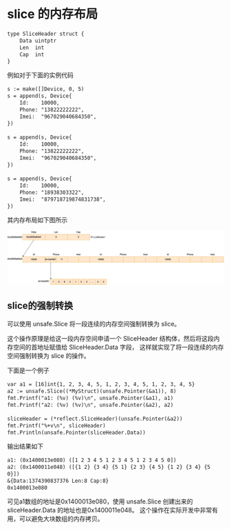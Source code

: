 
# slice 的内存布局

```
type SliceHeader struct {
	Data uintptr
	Len  int
	Cap  int
}
```

例如对于下面的实例代码

```
s := make([]Device, 0, 5)
s = append(s, Device{
    Id:    10000,
    Phone: "13822222222",
    Imei:  "967029040684350",
})

s = append(s, Device{
    Id:    10000,
    Phone: "13822222222",
    Imei:  "967029040684350",
})

s = append(s, Device{
    Id:    10000,
    Phone: "18938303322",
    Imei:  "879718719874831738",
})
```

其内存布局如下图所示

![](slice.png)

## slice的强制转换
可以使用 unsafe.Slice 将一段连续的内存空间强制转换为 slice。

这个操作原理是给这一段内存空间申请一个 SliceHeader 结构体，然后将这段内存空间的首地址赋值给 SliceHeader.Data 字段，
这样就实现了将一段连续的内存空间强制转换为 slice 的操作。

下面是一个例子

```
var a1 = [16]int{1, 2, 3, 4, 5, 1, 2, 3, 4, 5, 1, 2, 3, 4, 5}
a2 := unsafe.Slice((*MyStruct)(unsafe.Pointer(&a1)), 8)
fmt.Printf("a1: (%v) (%v)\n", unsafe.Pointer(&a1), a1)
fmt.Printf("a2: (%v) (%v)\n", unsafe.Pointer(&a2), a2)

sliceHeader = (*reflect.SliceHeader)(unsafe.Pointer(&a2))
fmt.Printf("%+v\n", sliceHeader)
fmt.Println(unsafe.Pointer(sliceHeader.Data))
```

输出结果如下

```shell
a1: (0x1400013e080) ([1 2 3 4 5 1 2 3 4 5 1 2 3 4 5 0])
a2: (0x1400011e048) ([{1 2} {3 4} {5 1} {2 3} {4 5} {1 2} {3 4} {5 0}])
&{Data:1374390837376 Len:8 Cap:8}
0x1400013e080
```

可见a1数组的地址是0x1400013e080，使用 unsafe.Slice 创建出来的 sliceHeader.Data 的地址也是0x1400011e048。
这个操作在实际开发中非常有用，可以避免大块数组的内存拷贝。
